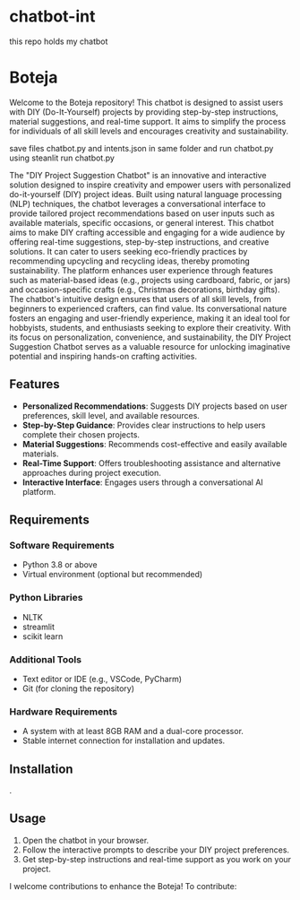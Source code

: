 # chatbot-int
this repo holds my chatbot

# Boteja

Welcome to the Boteja repository! This chatbot is designed to assist users with DIY (Do-It-Yourself) projects by providing step-by-step instructions, material suggestions, and real-time support. It aims to simplify the process for individuals of all skill levels and encourages creativity and sustainability.


 save files chatbot.py and intents.json in same folder and run chatbot.py using steanlit run chatbot.py

The "DIY Project Suggestion Chatbot" is an innovative and interactive solution designed to inspire creativity 
and empower users with personalized do-it-yourself (DIY) project ideas. Built using natural language 
processing (NLP) techniques, the chatbot leverages a conversational interface to provide tailored project 
recommendations based on user inputs such as available materials, specific occasions, or general interest.
This chatbot aims to make DIY crafting accessible and engaging for a wide audience by offering real-time 
suggestions, step-by-step instructions, and creative solutions. It can cater to users seeking eco-friendly 
practices by recommending upcycling and recycling ideas, thereby promoting sustainability. The platform 
enhances user experience through features such as material-based ideas (e.g., projects using cardboard, 
fabric, or jars) and occasion-specific crafts (e.g., Christmas decorations, birthday gifts).
The chatbot's intuitive design ensures that users of all skill levels, from beginners to experienced crafters, 
can find value. Its conversational nature fosters an engaging and user-friendly experience, making it an ideal 
tool for hobbyists, students, and enthusiasts seeking to explore their creativity. With its focus on 
personalization, convenience, and sustainability, the DIY Project Suggestion Chatbot serves as a valuable 
resource for unlocking imaginative potential and inspiring hands-on crafting activities.


## Features

- **Personalized Recommendations**: Suggests DIY projects based on user preferences, skill level, and available resources.
- **Step-by-Step Guidance**: Provides clear instructions to help users complete their chosen projects.
- **Material Suggestions**: Recommends cost-effective and easily available materials.
- **Real-Time Support**: Offers troubleshooting assistance and alternative approaches during project execution.
- **Interactive Interface**: Engages users through a conversational AI platform.

## Requirements

### Software Requirements

- Python 3.8 or above
- Virtual environment (optional but recommended)

### Python Libraries
 - NLTK
 - streamlit
 - scikit learn


### Additional Tools

- Text editor or IDE (e.g., VSCode, PyCharm)
- Git (for cloning the repository)

### Hardware Requirements

- A system with at least 8GB RAM and a dual-core processor.
- Stable internet connection for installation and updates.

## Installation
.

## Usage

1. Open the chatbot in your browser.
2. Follow the interactive prompts to describe your DIY project preferences.
3. Get step-by-step instructions and real-time support as you work on your project.


I welcome contributions to enhance the Boteja! To contribute:

